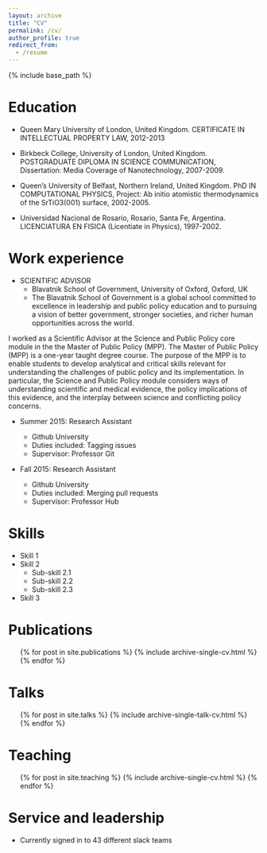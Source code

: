 ```yaml
---
layout: archive
title: "CV"
permalink: /cv/
author_profile: true
redirect_from:
  - /resume
---
```


{% include base_path %}

Education
======
* Queen Mary University of London, United Kingdom.
  CERTIFICATE IN INTELLECTUAL PROPERTY LAW,
  2012-2013
  
* Birkbeck College, University of London, United Kingdom.
  POSTGRADUATE DIPLOMA IN SCIENCE COMMUNICATION, 
  Dissertation: Media Coverage of Nanotechnology, 
  2007-2009.
  
* Queen’s University of Belfast, Northern Ireland, United Kingdom.
  PhD IN COMPUTATIONAL PHYSICS, 
  Project: Ab initio atomistic thermodynamics of the SrTiO3(001) surface, 
  2002-2005.

* Universidad Nacional de Rosario, Rosario, Santa Fe, Argentina.
  LICENCIATURA EN FISICA (Licentiate in Physics), 
  1997-2002. 

Work experience
======
* SCIENTIFIC ADVISOR
  * Blavatnik School of Government, University of Oxford, Oxford, UK
  * The Blavatnik School of Government is a global school committed to excellence in leadership and public policy education   and to pursuing a vision of better government, stronger societies, and richer human opportunities across the world.
  
I worked as a Scientific Advisor at the Science and Public Policy core module in the the Master of Public Policy (MPP). The Master of Public Policy (MPP) is a one-year taught degree course. The purpose of the MPP is to enable students to develop analytical and critical skills relevant for understanding the challenges of public policy and its implementation. In particular, the Science and Public Policy module considers ways of understanding scientific and medical evidence, the policy implications of this evidence, and the interplay between science and conflicting policy concerns.


* Summer 2015: Research Assistant
  * Github University
  * Duties included: Tagging issues
  * Supervisor: Professor Git

* Fall 2015: Research Assistant
  * Github University
  * Duties included: Merging pull requests
  * Supervisor: Professor Hub
  
Skills
======
* Skill 1
* Skill 2
  * Sub-skill 2.1
  * Sub-skill 2.2
  * Sub-skill 2.3
* Skill 3

Publications
======
  <ul>{% for post in site.publications %}
    {% include archive-single-cv.html %}
  {% endfor %}</ul>
  
Talks
======
  <ul>{% for post in site.talks %}
    {% include archive-single-talk-cv.html %}
  {% endfor %}</ul>
  
Teaching
======
  <ul>{% for post in site.teaching %}
    {% include archive-single-cv.html %}
  {% endfor %}</ul>
  
Service and leadership
======
* Currently signed in to 43 different slack teams
